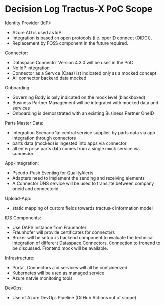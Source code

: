 Decision Log Tractus-X PoC Scope
=================================

Identity Provider (IdP):
- Azure AD is used as IdP. 
- Integration is based on open protocols (i.e. openID connect (OIDC)). 
- Replacement by FOSS component in the future required.

Connector:
- Dataspace Connector Version 4.3.0 will be used in the PoC
- No IdP integration
- Connector as a Service (Caas) ist indicated only as a mocked concept
- All connector backend data mocked

Onboarding:
- Governing Body is only indicated on the mock level (blackboxed)
- Business Partner Management will be integrated with mocked data and services
- Onboarding is demonstrated with an existing Business Partner OneID

Parts Master Data:
- Integration Scenario 1a: central service supplied by parts data via app integration through connectors
- parts data (mocked) is ingested into apps via connector
- all enterprise parts data comes from a single mock service via connector

App-Integration:
- Pseudo-Push Eventing for QualityAlerts
- Adapters need to implement the sending and receiving elements
- A Connector DNS service will be used to translate between company oneid and connectorid

Upload-App:
- static mapping of custom fields towards tractus-x information model

IDS Components:
- Use DAPS instance from Fraunhofer
- Fraunhofer will provide certificates for connectors
- Broker will be setup as backend component to evaluate the technical integration of different Dataspace Connectors. Connection to fronend to be discussed. Frontend mock will be available.

Infrastructure:
- Portal, Connectors and services will all be containerized
- Kubernetes will be used as managed service 
- Azure natvie monitoring tools

DevOps:
- Use of Azure DevOps Pipeline (GitHub Actions out of scope)
